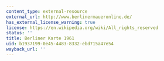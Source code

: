 ```yaml
---
content_type: external-resource
external_url: http://www.berlinermaueronline.de/
has_external_license_warning: true
license: https://en.wikipedia.org/wiki/All_rights_reserved
status: ''
title: Berliner Karte 1961
uid: b1937199-0e45-4483-8332-ebd715a47e54
wayback_url: ''
---
```


